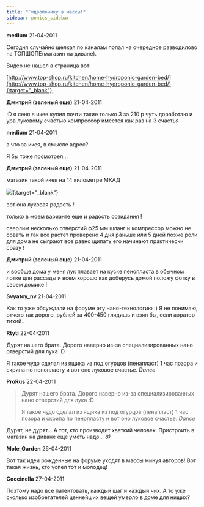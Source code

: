 ```yaml
---
title: "Гидропонику в массы!"
sidebar: ponics_sidebar
---
```


**medium** 21-04-2011

Сегодня случайно щелкая по каналам попал на очередное разводилово на ТОПШОПЕ(магазин на диване).

Видео не нашел а страница вот:

[http://www.top-shop.ru/kitchen/home-hydroponic-garden-bed/](http://www.top-shop.ru/kitchen/home-hydroponic-garden-bed/){:target="_blank"}


**Дмитрий (зеленый еще)** 21-04-2011

 ;D я сеня в икее купил почти такие только 3 за 210 р чуть доработаю и ура луковому счастью компрессор имеется как раз на 3 счастья


**medium** 21-04-2011

а что за икея, в смысле адрес?

Я бы тоже посмотрел...


**Дмитрий (зеленый еще)** 21-04-2011

магазин такой икея на 14 километре МКАД

[![](/imagehost/thumbs/imag0122.jpg)](https://t.me/ponics_ru_files/5299){:target="_blank"}

вот она луковая радость ! 

только в моем варианте еще и радость созидания !

сверлим несколько отверстий ф25 мм шланг и компрессор можно не совать и так все растет проверено 4 дня раньше или 5 дней позже роли для дома не сыграют все равно щипать его начинают практически сразу !


**Дмитрий (зеленый еще)** 21-04-2011

и вообще дома у меня лук плавает на куске пенопласта в обычном лотке для рассады и всем хорошо как доберусь домой положу фотку в своем домике !


**Svyatoy_nv** 21-04-2011

Как то уже обсуждали на форуме эту нано-технологию :) Я не понимаю, отчего так дорого, рублей за 400-450 глядишь и взял бы, если аэратор тихий..


**Rtyti** 22-04-2011

Дурят нашего брата. Дорого наверно из-за специализированных нано отверстий для лука :D

Я такое чудо сделал из ящика из под огурцов (пенапласт) 1 час позора и скрипа по пенопласту и вот оно луковое счастье. *Dance*


**ProRus** 22-04-2011

> Дурят нашего брата. Дорого наверно из-за специализированных нано отверстий для лука :D
> 
> Я такое чудо сделал из ящика из под огурцов (пенапласт) 1 час позора и скрипа по пенопласту и вот оно луковое счастье. *Dance*

Дурят, не дурят... А тот, кто производит хваткий человек. Пристроить в магазин на диване еще уметь надо... *8)*


**Mole_Garden** 26-04-2011

Вот так идеи рожденные на форуме уходят в массы минуя авторов! Вот такая жизнь, кто успел тот и молодец! 


**Coccinella** 27-04-2011

Поэтому надо все патентовать, каждый шаг и каждый чих. А то уже сколько изобретателей ценнейших вещей умерло в доме для нищих?


